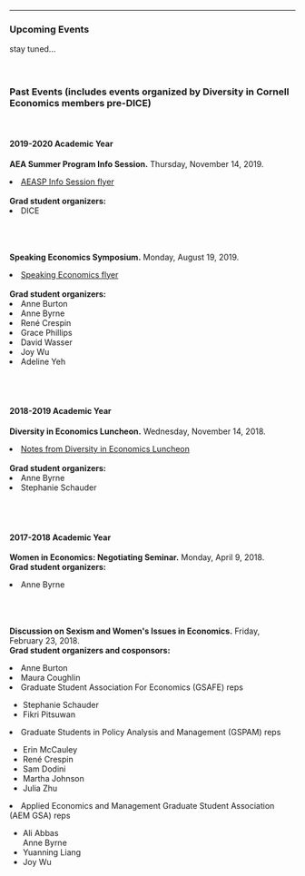 
---

<!--
layout: page
title: Events
description: Upcoming and past events organized by Diversity in Cornell Economics members
---
-->

<!--[click here for the most recent version of the paper]({{ BASE_PATH}}/pages/working_papers/sample-working-paper.pdf)-->


<!-- Note: this is how to write a comment in HTML. Everything in here won't show up on your webpage.-->

<!--
To increase the size of the title, use fewer # in front of the paper title.
To decrease the size of the title, use more #. 
To remove the italics, remove the * before and after the description
To remove the underline from the title, remove the <u> tags (<u> and </u>)
-->



<html lang="en">
  <head>
    <meta charset="utf-8">
    <meta name="description" content="Events">
  
  </head>

        

<div class="page-header">
  <h3>Upcoming Events </h3>
</div>

<div class="row-fluid">
  <div class="span12">
    stay tuned...
   
   <br/>
   <br/>
   <br/>

<div class="page-header">
<h3>Past Events (includes events organized by Diversity in Cornell Economics members pre-DICE)</h3>
</div>

<br/>


<div class="page-header">
<h4>2019-2020 Academic Year</h4>
</div>

<strong>AEA Summer Program Info Session.</strong> Thursday, November 14, 2019.
<li><a href="{{ BASE_PATH }}/assets/AEASP_info_session_cornell.pdf">AEASP Info Session flyer</a></li>
<br/>
<strong>Grad student organizers:</strong>
<li>DICE</li>

<br/>
<br/>
<br/>

<strong>Speaking Economics Symposium.</strong> Monday, August 19, 2019.
<li><a href="{{ BASE_PATH }}/assets/Speaking Economics.pdf">Speaking Economics flyer</a></li>
<br/>
<strong>Grad student organizers:</strong>
<li>Anne Burton</li>
<li>Anne Byrne</li>
<li>Ren&eacute; Crespin</li>
<li>Grace Phillips</li>
<li>David Wasser</li>
<li>Joy Wu</li>
<li>Adeline Yeh</li>
<br/>
<br/>
<br/>

<div class="page-header">
<h4>2018-2019 Academic Year</h4>
</div>

<strong>Diversity in Economics Luncheon.</strong> Wednesday, November 14, 2018.
<li><a href="{{ BASE_PATH}}/assets/Diversity Luncheon Notes.pdf">Notes from Diversity in Economics Luncheon</a></li>
<br/>
<strong>Grad student organizers:</strong>
<li>Anne Byrne</li>
<li>Stephanie Schauder</li>

<br/>
<br/>
<br/>

<div class="page-header">
<h4>2017-2018 Academic Year</h4>
</div>

<strong>Women in Economics: Negotiating Seminar.</strong> Monday, April 9, 2018.
<br/>
<strong>Grad student organizers:</strong>
<li>Anne Byrne</li>

<br/>
<br/>
<br/>

<strong>Discussion on Sexism and Women's Issues in Economics.</strong> Friday, February 23, 2018.
<br/>
<strong>Grad student organizers and cosponsors:</strong>
<li>Anne Burton</li>
<li>Maura Coughlin</li>
<li>Graduate Student Association For Economics (GSAFE) reps</li>
	<ul>
	<li>Stephanie Schauder</li>
	<li>Fikri Pitsuwan</li>
	</ul>
<li>Graduate Students in Policy Analysis and Management (GSPAM) reps</li>
	<ul>
	<li>Erin McCauley</li>
	<li>Ren&eacute; Crespin</li>
	<li>Sam Dodini</li>
	<li>Martha Johnson</li>
	<li>Julia Zhu</li>
	</ul>
<li>Applied Economics and Management Graduate Student Association (AEM GSA) reps</li>
	<ul>
	<li>Ali Abbas</li
	<li>Anne Byrne</li>
	<li>Yuanning Liang</li>
	<li>Joy Wu</li>
	</ul>

<br/>
<br/>
<br/>


  </div>
</div>


<br/>
<br/>
<br/>

     
  <span id="lastModified"></span>

  

    
</html>